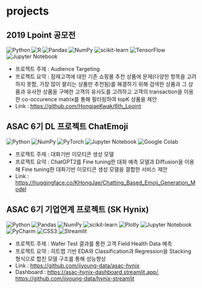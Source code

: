 # projects

## 2019 Lpoint 공모전
![Python](https://img.shields.io/badge/python-3670A0?style=for-the-badge&logo=python&logoColor=ffdd54)
![R](https://img.shields.io/badge/r-%23276DC3.svg?style=for-the-badge&logo=r&logoColor=white)
![Pandas](https://img.shields.io/badge/pandas-%23150458.svg?style=for-the-badge&logo=pandas&logoColor=white)
![NumPy](https://img.shields.io/badge/numpy-%23013243.svg?style=for-the-badge&logo=numpy&logoColor=white)
![scikit-learn](https://img.shields.io/badge/scikit--learn-%23F7931E.svg?style=for-the-badge&logo=scikit-learn&logoColor=white)
![TensorFlow](https://img.shields.io/badge/TensorFlow-%23FF6F00.svg?style=for-the-badge&logo=TensorFlow&logoColor=white)
![Jupyter Notebook](https://img.shields.io/badge/jupyter-%23FA0F00.svg?style=for-the-badge&logo=jupyter&logoColor=white)
- 프로젝트 주제 : Audience Targeting
- 프로젝트 요약 : 잠재고객에 대한 기존 쇼핑몰 추천 상품에 문제(다양한 항목을 고려하지 못함, 가장 많이 팔리는 상품만 추천됨)를 해결하기 위해 검색한 상품과 그 상품과 유사한 상품을 구매한 고객의 유사도를 고려하고 고객의 transaction을 이용한 co-occurence matrix를 통해 필터링하여 topK 상품을 제안
- Link : https://github.com/HongjaeKwak/6th_Lpoint

## ASAC 6기 DL 프로젝트 ChatEmoji
![Python](https://img.shields.io/badge/python-3670A0?style=for-the-badge&logo=python&logoColor=ffdd54)
![NumPy](https://img.shields.io/badge/numpy-%23013243.svg?style=for-the-badge&logo=numpy&logoColor=white)
![PyTorch](https://img.shields.io/badge/PyTorch-%23EE4C2C.svg?style=for-the-badge&logo=PyTorch&logoColor=white)
![Jupyter Notebook](https://img.shields.io/badge/jupyter-%23FA0F00.svg?style=for-the-badge&logo=jupyter&logoColor=white)
![Google Colab](https://img.shields.io/badge/Google%20Colab-%23F9A825.svg?style=for-the-badge&logo=googlecolab&logoColor=white)
- 프로젝트 주제 : 대화기반 이모티콘 생성 모델
- 프로젝트 요약 : ChatGPT2를 Fine tuning한 대화 예측 모델과 Diffusion을 이용해 Fine tuning한 대화기반 이모티콘 생성 모델을 결합한 서비스 제안
- Link : https://huggingface.co/KHongJae/Chatting_Based_Emoji_Generation_Model

## ASAC 6기 기업연계 프로젝트 (SK Hynix)
![Python](https://img.shields.io/badge/python-3670A0?style=for-the-badge&logo=python&logoColor=ffdd54)
![Pandas](https://img.shields.io/badge/pandas-%23150458.svg?style=for-the-badge&logo=pandas&logoColor=white)
![NumPy](https://img.shields.io/badge/numpy-%23013243.svg?style=for-the-badge&logo=numpy&logoColor=white)
![scikit-learn](https://img.shields.io/badge/scikit--learn-%23F7931E.svg?style=for-the-badge&logo=scikit-learn&logoColor=white)
![Plotly](https://img.shields.io/badge/Plotly-%233F4F75.svg?style=for-the-badge&logo=plotly&logoColor=white)
![Jupyter Notebook](https://img.shields.io/badge/jupyter-%23FA0F00.svg?style=for-the-badge&logo=jupyter&logoColor=white)
![PyCharm](https://img.shields.io/badge/pycharm-143?style=for-the-badge&logo=pycharm&logoColor=black&color=black&labelColor=green)
![CSS3](https://img.shields.io/badge/css3-%231572B6.svg?style=for-the-badge&logo=css3&logoColor=white)
![Streamlit](https://img.shields.io/badge/Streamlit-%23FE4B4B.svg?style=for-the-badge&logo=streamlit&logoColor=white)
- 프로젝트 주제 : Wafer Test 결과를 통한 고객 Field Health Data 예측
- 프로젝트 요약 : 히트맵 기반 EDA와 Classification과 Regression을 Stacking 형식으로 합친 모델 구조를 통해 성능향상 
- Link : https://github.com/jiyoung-data/asac-hynix
- Dashboard : https://asac-hynix-dashboard.streamlit.app/, https://github.com/jiyoung-data/hynix-streamlit
